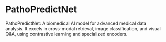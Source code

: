 # PathoPredictNet
PathoPredictNet: A biomedical AI model for advanced medical data analysis. It excels in cross-modal retrieval, image classification, and visual Q&amp;A, using contrastive learning and specialized encoders.

